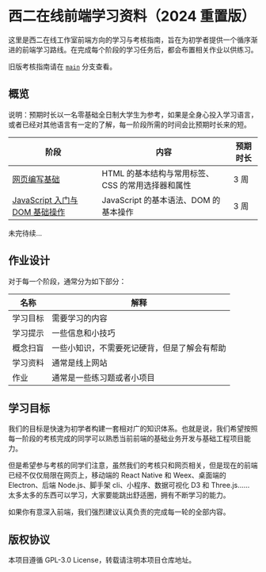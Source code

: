 # 西二在线前端学习资料（2024 重置版）

这里是西二在线工作室前端方向的学习与考核指南，旨在为初学者提供一个循序渐进的前端学习路线。在完成每个阶段的学习任务后，都会布置相关作业以供练习。

旧版考核指南请在 [`main`](https://github.com/west2-online/learn-frontends/tree/main) 分支查看。

## 概览

说明：预期时长以一名零基础全日制大学生为参考，如果是全身心投入学习语言，或者已经对其他语言有一定的了解，每一阶段所需的时间会比预期时长来的短。

| 阶段                                           | 内容                                              | 预期时长 |
| ---------------------------------------------- | ------------------------------------------------- | -------- |
| [网页编写基础](./steps/1.md)                   | HTML 的基本结构与常用标签、CSS 的常用选择器和属性 | 3 周     |
| [JavaScript 入门与 DOM 基础操作](./steps/2.md) | JavaScript 的基本语法、DOM 的基本操作             | 3 周     |

未完待续...

## 作业设计

对于每一个阶段，通常分为如下部分：

| 名称     | 解释                                         |
| -------- | -------------------------------------------- |
| 学习目标 | 需要学习的内容                               |
| 学习提示 | 一些信息和小技巧                             |
| 概念扫盲 | 一些小知识，不需要死记硬背，但是了解会有帮助 |
| 学习资料 | 通常是线上网站                               |
| 作业     | 通常是一些练习题或者小项目                   |

## 学习目标

我们的目标是快速为初学者构建一套相对广的知识体系。也就是说，我们希望按照每一阶段的考核完成的同学可以熟悉当前前端的基础业务开发与基础工程项目能力。

但是希望参与考核的同学们注意，虽然我们的考核只和网页相关，但是现在的前端已经不仅仅局限在网页上，移动端的 React Native 和 Weex、桌面端的 Electron、后端 Node.js、脚手架 cli、小程序、数据可视化 D3 和 Three.js…… 太多太多的东西可以学习，大家要能跳出舒适圈，拥有不断学习的能力。

如果你有意深入前端，我们强烈建议认真负责的完成每一轮的全部内容。

## 版权协议

本项目遵循 GPL-3.0 License，转载请注明本项目仓库地址。

